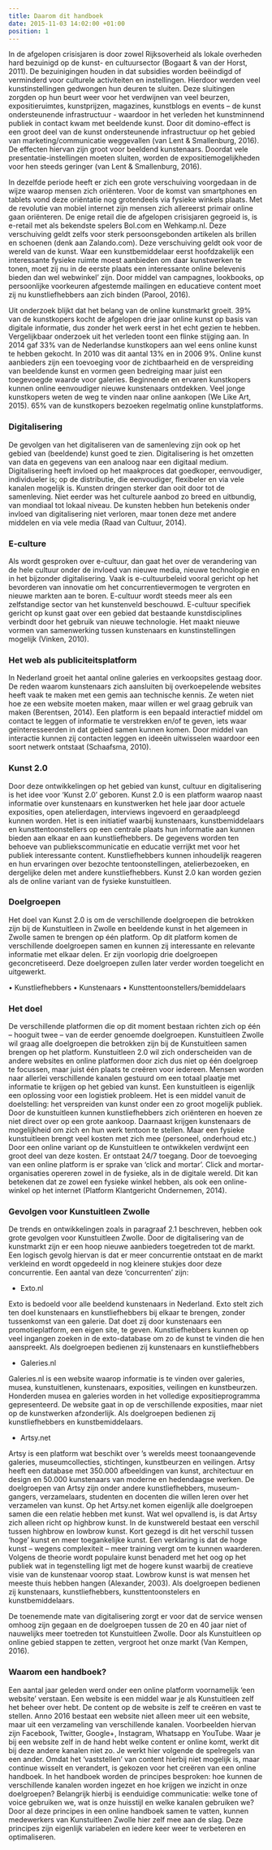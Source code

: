 ```yaml
---
title: Daarom dit handboek
date: 2015-11-03 14:02:00 +01:00
position: 1
---
```


In de afgelopen crisisjaren is door zowel Rijksoverheid als lokale overheden hard bezuinigd op de kunst- en cultuursector (Bogaart & van der Horst, 2011). De bezuinigingen houden in dat subsidies worden beëindigd of verminderd voor culturele activiteiten en instellingen. Hierdoor werden veel kunstinstellingen gedwongen hun deuren te sluiten. Deze sluitingen zorgden op hun beurt weer voor het verdwijnen van veel beurzen, expositieruimtes, kunstprijzen, magazines, kunstblogs en events – de kunst ondersteunende infrastructuur - waardoor in het verleden het kunstminnend publiek in contact kwam met beeldende kunst. Door dit domino-effect is een groot deel van de kunst ondersteunende infrastructuur op het gebied van marketing/communicatie weggevallen (van Lent & Smallenburg, 2016). De effecten hiervan zijn groot voor beeldend kunstenaars. Doordat vele presentatie-instellingen moeten sluiten, worden de expositiemogelijkheden voor hen steeds geringer (van Lent & Smallenburg, 2016). 

In dezelfde periode heeft er zich een grote verschuiving voorgedaan in de wijze waarop mensen zich oriënteren. Voor de komst van smartphones en tablets vond deze oriëntatie nog grotendeels via fysieke winkels plaats. Met de revolutie van mobiel internet zijn mensen zich allereerst primair online gaan oriënteren. De enige retail die de afgelopen crisisjaren gegroeid is, is e-retail  met als bekendste spelers Bol.com en Wehkamp.nl. Deze verschuiving geldt zelfs voor sterk persoonsgebonden artikelen als brillen en schoenen (denk aan Zalando.com).
Deze verschuiving geldt ook voor de wereld van de kunst. Waar een kunstbemiddelaar eerst hoofdzakelijk een interessante fysieke ruimte moest aanbieden om daar kunstwerken te tonen, moet zij nu in de eerste plaats een interessante online belevenis bieden dan wel webwinkel’ zijn. Door middel van campagnes, lookbooks, op persoonlijke voorkeuren afgestemde mailingen en educatieve content moet zij nu kunstliefhebbers aan zich binden (Parool, 2016).

Uit onderzoek blijkt dat het belang van de online kunstmarkt groeit. 39% van de kunstkopers kocht de afgelopen drie jaar online kunst op basis van digitale informatie, dus zonder het werk eerst in het echt gezien te hebben. Vergelijkbaar onderzoek uit het verleden toont een flinke stijging aan. In 2014 gaf 33% van de Nederlandse kunstkopers aan wel eens online kunst te hebben gekocht. In 2010 was dit aantal 13% en in 2006 9%. Online kunst aanbieders zijn een toevoeging voor de zichtbaarheid en de verspreiding van beeldende kunst en vormen geen bedreiging maar juist een toegevoegde waarde voor galeries. Beginnende en ervaren kunstkopers kunnen online eenvoudiger nieuwe kunstenaars ontdekken. Veel jonge kunstkopers weten de weg te vinden naar online aankopen (We Like Art, 2015). 65% van de kunstkopers bezoeken regelmatig online kunstplatforms. 

### Digitalisering
De gevolgen van het digitaliseren van de samenleving zijn ook op het gebied van (beeldende) kunst goed te zien. Digitalisering is het omzetten van data en gegevens van een analoog naar een digitaal medium. Digitalisering heeft invloed op het maakproces dat goedkoper, eenvoudiger, individueler is; op de distributie, die eenvoudiger, flexibeler en via vele kanalen mogelijk is. Kunsten dringen sterker dan ooit door tot de samenleving. Niet eerder was het culturele aanbod zo breed en uitbundig, van mondiaal tot lokaal niveau. De kunsten hebben hun betekenis onder invloed van digitalisering niet verloren, maar tonen deze met andere middelen en via vele media (Raad van Cultuur, 2014). 

### E-culture
Als wordt gesproken over e-cultuur, dan gaat het over de verandering van de hele cultuur onder de invloed van nieuwe media, nieuwe technologie en in het bijzonder digitalisering. Vaak is e-cultuurbeleid vooral gericht op het bevorderen van innovatie om het concurrentievermogen te vergroten en nieuwe markten aan te boren. E-cultuur wordt steeds meer als een zelfstandige sector van het kunstenveld beschouwd. E-cultuur specifiek gericht op kunst gaat over een gebied dat bestaande kunstdisciplines verbindt door het gebruik van nieuwe technologie. Het maakt nieuwe vormen van samenwerking tussen kunstenaars en kunstinstellingen mogelijk (Vinken, 2010). 

### Het web als publiciteitsplatform
In Nederland groeit het aantal online galeries en verkoopsites gestaag door. De reden waarom kunstenaars zich aansluiten bij overkoepelende websites heeft vaak te maken met een gemis aan technische kennis. Ze weten niet hoe ze een website moeten maken, maar willen er wel graag gebruik van maken (Berentsen, 2014). Een platform is een bepaald interactief middel om contact te leggen of informatie te verstrekken en/of te geven, iets waar geïnteresseerden in dat gebied samen kunnen komen. Door middel van interactie kunnen zij contacten leggen en ideeën uitwisselen waardoor een soort netwerk ontstaat (Schaafsma, 2010). 

### Kunst 2.0
Door deze ontwikkelingen op het gebied van kunst, cultuur en digitalisering is het idee voor ‘Kunst 2.0’ geboren. Kunst 2.0 is een platform waarop naast informatie over kunstenaars en kunstwerken het hele jaar door actuele exposities, open atelierdagen, interviews ingevoerd en geraadpleegd kunnen worden. Het is een initiatief waarbij kunstenaars, kunstbemiddelaars en kunsttentoonstellers op een centrale plaats hun informatie aan kunnen bieden aan elkaar en aan kunstliefhebbers. De gegevens worden ten behoeve van publiekscommunicatie en educatie verrijkt met voor het publiek interessante content. Kunstliefhebbers kunnen inhoudelijk reageren en hun ervaringen over bezochte tentoonstellingen, atelierbezoeken, en dergelijke delen met andere kunstliefhebbers. Kunst 2.0 kan worden gezien als de online variant van de fysieke kunstuitleen. 

### Doelgroepen
Het doel van Kunst 2.0 is om de verschillende doelgroepen die betrokken zijn bij de Kunstuitleen in Zwolle en beeldende kunst in het algemeen in Zwolle samen te brengen op één platform. Op dit platform komen de verschillende doelgroepen samen en kunnen zij interessante en relevante informatie met elkaar delen. Er zijn voorlopig drie doelgroepen geconcretiseerd. Deze doelgroepen zullen later verder worden toegelicht en uitgewerkt. 

•	Kunstliefhebbers
•	Kunstenaars
•	Kunsttentoonstellers/bemiddelaars


### Het doel 
De verschillende platformen die op dit moment bestaan richten zich op één – hooguit twee – van de eerder genoemde doelgroepen. Kunstuitleen Zwolle wil graag alle doelgroepen die betrokken zijn bij de Kunstuitleen samen brengen op het platform. Kunstuitleen 2.0 wil zich onderscheiden van de andere websites en online platformen door zich dus niet op één doelgroep te focussen, maar juist één plaats te creëren voor iedereen. Mensen worden naar allerlei verschillende kanalen gestuurd om een totaal plaatje met informatie te krijgen op het gebied van kunst. Een kunstuitleen is eigenlijk een oplossing voor een logistiek probleem. Het is een middel vanuit de doelstelling: het verspreiden van kunst onder een zo groot mogelijk publiek. Door de kunstuitleen kunnen kunstliefhebbers zich oriënteren en hoeven ze niet direct over op een grote aankoop. Daarnaast krijgen kunstenaars de mogelijkheid om zich en hun werk tentoon te stellen. Maar een fysieke kunstuitleen brengt veel kosten met zich mee (personeel, onderhoud etc.) Door een online variant op de Kunstuitleen te ontwikkelen verdwijnt een groot deel van deze kosten. Er ontstaat 24/7 toegang. Door de toevoeging van een online platform is er sprake van ‘click and mortar’. Click and mortar-organisaties opereren zowel in de fysieke, als in de digitale wereld. Dit kan betekenen dat ze zowel een fysieke winkel hebben, als ook een online-winkel op het internet (Platform Klantgericht Ondernemen, 2014). 

### Gevolgen voor Kunstuitleen Zwolle
De trends en ontwikkelingen zoals in paragraaf 2.1 beschreven, hebben ook grote gevolgen voor Kunstuitleen Zwolle. Door de digitalisering van de kunstmarkt zijn er een hoop nieuwe aanbieders toegetreden tot de markt. Een logisch gevolg hiervan is dat er meer concurrentie ontstaat en de markt verkleind en wordt opgedeeld in nog kleinere stukjes door deze concurrentie. Een aantal van deze ‘concurrenten’ zijn:

* Exto.nl

Exto is bedoeld voor alle beeldend kunstenaars in Nederland. Exto stelt zich ten doel kunstenaars en kunstliefhebbers bij elkaar te brengen, zonder tussenkomst van een galerie. Dat doet zij door kunstenaars een promotieplatform, een eigen site, te geven. Kunstliefhebbers kunnen op veel ingangen zoeken in de exto-database om zo de kunst te vinden die hen aanspreekt. Als doelgroepen bedienen zij kunstenaars en kunstliefhebbers

* Galeries.nl

Galeries.nl is een website waarop informatie is te vinden over galeries, musea, kunstuitlenen, kunstenaars, exposities, veilingen en kunstbeurzen. Honderden musea en galeries worden in het volledige expositieprogramma gepresenteerd. De website gaat in op de verschillende exposities, maar niet op de kunstwerken afzonderlijk. Als doelgroepen bedienen zij kunstliefhebbers en kunstbemiddelaars. 

* Artsy.net

Artsy is een platform wat beschikt over ’s werelds meest toonaangevende galeries, museumcollecties, stichtingen, kunstbeurzen en veilingen. Artsy heeft een database met 350.000 afbeeldingen van kunst, architectuur en design en 50.000 kunstenaars van moderne en hedendaagse werken. De doelgroepen van Artsy zijn onder andere kunstliefhebbers, museum-gangers, verzamelaars, studenten en docenten die willen leren over het verzamelen van kunst.
Op het Artsy.net komen eigenlijk alle doelgroepen samen die een relatie hebben met kunst. Wat wel opvallend is, is dat Artsy zich alleen richt op highbrow kunst. In de kunstwereld bestaat een verschil tussen highbrow en lowbrow kunst. Kort gezegd is dit het verschil tussen ‘hoge’ kunst en meer toegankelijke kunst. Een verklaring is dat de hoge kunst – wegens complexiteit – meer training vergt om te kunnen waarderen. Volgens de theorie wordt populaire kunst benaderd met het oog op het publiek wat in tegenstelling ligt met de hogere kunst waarbij de creatieve visie van de kunstenaar voorop staat. Lowbrow kunst is wat mensen het meeste thuis hebben hangen (Alexander, 2003). Als doelgroepen bedienen zij kunstenaars, kunstliefhebbers, kunsttentoonstelers en kunstbemiddelaars. 

De toenemende mate van digitalisering zorgt er voor dat de service wensen omhoog zijn gegaan en de doelgroepen tussen de 20 en 40 jaar niet of nauwelijks meer toetreden tot Kunstuitleen Zwolle. Door als Kunstuitleen op online gebied stappen te zetten, vergroot het onze markt (Van Kempen, 2016). 

### Waarom een handboek?
Een aantal jaar geleden werd onder een online platform voornamelijk ‘een website’ verstaan. Een website is een middel waar je als Kunstuitleen zelf het beheer over hebt. De content op de website is zelf te creëren en vast te stellen. Anno 2016 bestaat een website niet alleen meer uit een website, maar uit een verzameling van verschillende kanalen. Voorbeelden hiervan zijn Facebook, Twitter, Google+, Instagram, Whatsapp en YouTube. Waar je bij een website zelf in de hand hebt welke content er online komt, werkt dit bij deze andere kanalen niet zo. Je werkt hier volgende de spelregels van een ander. Omdat het ‘vaststellen’ van content hierbij niet mogelijk is, maar continue wisselt en verandert, is gekozen voor het creëren van een online handboek. In het handboek worden de principes besproken: hoe kunnen de verschillende kanalen worden ingezet en hoe krijgen we inzicht in onze doelgroepen? Belangrijk hierbij is eenduidige communicatie: welke tone of voice gebruiken we, wat is onze huisstijl en welke kanalen gebruiken we? Door al deze principes in een online handboek samen te vatten, kunnen medewerkers van Kunstuitleen Zwolle hier zelf mee aan de slag. Deze principes zijn eigenlijk variabelen en iedere keer weer te verbeteren en optimaliseren. 
